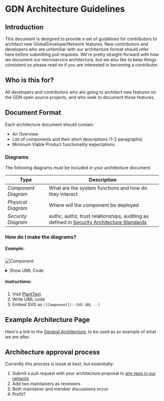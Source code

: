 # GDN Architecture Guidelines

## Introduction
This document is designed to provide a set of guidelines for contributors to architect new GlobalDeveloperNetwork features.  New 
contributors and developers who are unfamiliar with our architecture format should refer here before submitting pull requests.
We're pretty straight-forward with how we document our microservice architecture, but we also like to keep things consistent so 
please read on if you are interested in becoming a contributor.

## Who is this for?
All developers and contributors who are going to architect new features on the GDN open source projects, and who seek to document 
those features.

## Document Format
Each architecture document should contain:

- An Overview
- List of components and their short descriptions (1-2 paragraphs)
- Minimum Viable Product functionality expectations

### Diagrams

The following diagrams must be included in your architecture document:
 
| Type | Description |
|---|---|
| _Component Diagram_ | What are the system functions and how do they interact |
| _Physical Diagram_ | Where will the component be deployed |
| _Security Diagram_ | authc, authz, trust relationships, auditing as defined in [Security Architecture Standards](./security-architecture) |

### How do I make the diagrams?


##### Example:
![Component](https://www.plantuml.com/plantuml/svg/ZP4z3y8W48PtVyMbpaHc1rCTs5pis30WlHZI3mn7QupnlmisKLeJzPRZuytplWSvUULytpOBUDLPwLgT4BAzqSuIki5eX5qMhcw9x5bbcsZOKG8iEHU2yrHu_mdVPZFqbAlaY1LYAZeWsTvf99cSfsvlky9R5nV5bJosSpieE_GNwsf6eqvEyyVTzz53HCOsd--n1krGUQHLXGt6Rhh1raZ_uUQn0YzEWXHQe4P8ZbqLFl01)

<details><summary>Show UML Code</summary>
<p>
  
```
@startuml
    package "Microservice B"   {
       [microservice-b]  #00FF00
    }
    package "Microservice A" {
        [microservice-a] #00FFFF
        [Resources]
    }
    package "Storage System" {
        [network-storage]
    }

       
    [microservice-a] --> [microservice-b] : creates/deletes/invokes
    [microservice-a] --> [network-storage] : Stores State

   @enduml
```
</p>
</details>

##### Instructions:

1. Visit [PlantText](https://www.planttext.com/)
2. Write UML code
3. Embed SVG as `![Component](--SVG URL --)`

## Example Architecture Page
Here's a link to the [General Architecture](./general-architecture), to be used as an example of what we are after.

## Architecture approval process

Currently this process is loose at best, but essentially:
1. Submit a pull request with your architecture proposal to [any repo in our network](https://github.com/GlobalDeveloperNetwork)
2. Add two maintainers as reviewers
3. Both maintainer and member discussions occur
4. Profit?
